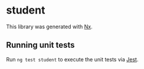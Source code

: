 # student

This library was generated with [Nx](https://nx.dev).

## Running unit tests

Run `ng test student` to execute the unit tests via [Jest](https://jestjs.io).
